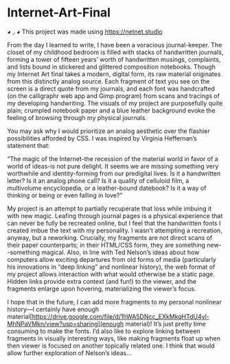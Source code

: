 # Internet-Art-Final
◕ ◞ ◕ This project was made using https://netnet.studio

  From the day I learned to write, I have been a voracious journal-keeper. The closet of my childhood bedroom is filled with stacks of handwritten journals, forming a tower of fifteen years’ worth of handwritten musings, complaints, and lists bound in stickered and glittered composition notebooks. Though my Internet Art final takes a modern, digital form, its raw material originates from this distinctly analog source. Each fragment of text you see on the screen is a direct quote from my journals, and each font was handcrafted (on the calligraphr web app and Gimp program) from scans and tracings of my developing handwriting. The visuals of my project are purposefully quite plain; crumpled notebook paper and a blue leather background evoke the feeling of browsing through my physical journals. 

  You may ask why I would prioritize an analog aesthetic over the flashier possibilities afforded by CSS. I was inspired by Virginia Heffernan’s statement that:

“The magic of the Internet-the recession of the material world in favor of a world of ideas-is not pure delight. It seems we are missing something very worthwhile and      identity-forming from our predigital lives. Is it a handwritten letter? Is it an analog phone call? Is it a quality of celluloid film, a multivolume encyclopedia, or a leather-bound datebook? Is it a way of thinking or being or even falling in love?” 

  My project is an attempt to partially recuperate that loss while imbuing it with new magic. Leafing through journal pages is a physical experience that can never be fully be recreated online, but I feel that the handwritten fonts I created imbue the text with my personality. I wasn’t attempting a recreation, anyway, but a reworking. Crucially, my fragments are not direct scans of their paper counterparts; in their HTML/CSS form, they are something new--something magical. 
Also, in line with Ted Nelson’s ideas about how computers allow exciting departures from old forms of media (particularly his innovations in “deep linking” and nonlinear history), the web format of my project allows interaction with what would otherwise be a static page. Hidden links provide extra context (and fun!) to the viewer, and the fragments enlarge upon hovering, materializing the viewer’s focus. 

  I hope that in the future, I can add more fragments to my personal nonlinear history—I certainly have enough material[https://drive.google.com/file/d/1hWA5DNcc_EXkMkqHTdU4yl-MhNPaVMkn/view?usp=sharing](enough material)! It’s just pretty time consuming to make the fonts. I’d also like to explore linking between fragments in visually interesting ways, like making fragments float up when then viewer is focused on another topically related one. I think that would allow further exploration of Nelson’s ideas…
